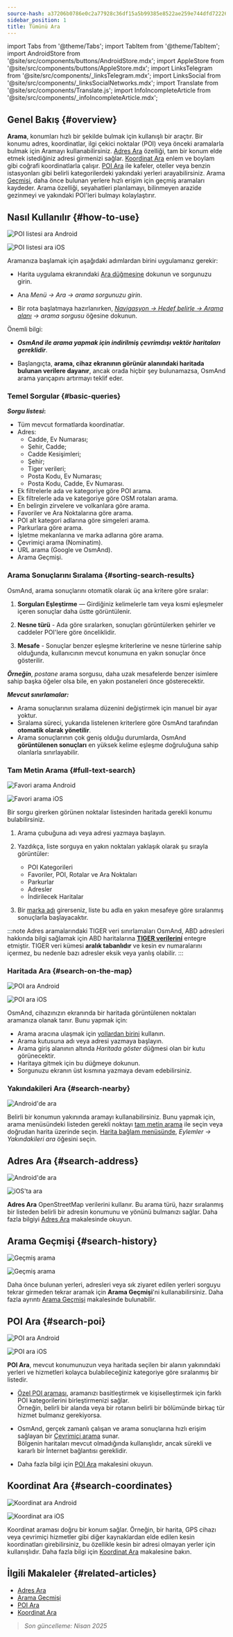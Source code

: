 ```yaml
---
source-hash: a37206b0786e0c2a77928c36df15a5b99385e8522ae259e744dfd7222696eb76
sidebar_position: 1
title: Tümünü Ara
---
```

import Tabs from '@theme/Tabs';
import TabItem from '@theme/TabItem';
import AndroidStore from '@site/src/components/buttons/AndroidStore.mdx';
import AppleStore from '@site/src/components/buttons/AppleStore.mdx';
import LinksTelegram from '@site/src/components/_linksTelegram.mdx';
import LinksSocial from '@site/src/components/_linksSocialNetworks.mdx';
import Translate from '@site/src/components/Translate.js';
import InfoIncompleteArticle from '@site/src/components/_infoIncompleteArticle.mdx';



<InfoIncompleteArticle/>


## Genel Bakış {#overview}

**Arama**, konumları hızlı bir şekilde bulmak için kullanışlı bir araçtır. Bir konumu adres, koordinatlar, ilgi çekici noktalar (POI) veya önceki aramalarla bulmak için Aramayı kullanabilirsiniz. [Adres Ara](#search-address) özelliği, tam bir konum elde etmek istediğiniz adresi girmenizi sağlar. [Koordinat Ara](#search-coordinates) enlem ve boylam gibi coğrafi koordinatlarla çalışır. [POI Ara](#search-poi) ile kafeler, oteller veya benzin istasyonları gibi belirli kategorilerdeki yakındaki yerleri arayabilirsiniz. Arama [Geçmişi](#search-history), daha önce bulunan yerlere hızlı erişim için geçmiş aramaları kaydeder. Arama özelliği, seyahatleri planlamayı, bilinmeyen arazide gezinmeyi ve yakındaki POI'leri bulmayı kolaylaştırır.


## Nasıl Kullanılır {#how-to-use}

<Tabs groupId="operating-systems" queryString="current-os">

<TabItem value="android" label="Android">

![POI listesi ara Android](@site/static/img/search/poi_list_android.png)

</TabItem>

<TabItem value="ios" label="iOS">

![POI listesi ara iOS](@site/static/img/search/poi_list_1_ios.png)  

</TabItem>

</Tabs>

Aramanıza başlamak için aşağıdaki adımlardan birini uygulamanız gerekir:

- Harita uygulama ekranındaki [Ara düğmesine](../widgets/map-buttons.md#search) dokunun ve sorgunuzu girin.

- Ana *Menü → Ara → arama sorgunuzu girin*.

- Bir rota başlatmaya hazırlanırken, [*Navigasyon → Hedef belirle → Arama alanı*](../navigation/setup/route-navigation.md#set-target-point) *→ arama sorgusu* öğesine dokunun.  


Önemli bilgi:

- ***OsmAnd ile arama yapmak için indirilmiş çevrimdışı vektör haritaları gereklidir***.

- Başlangıçta, **arama, cihaz ekranının görünür alanındaki haritada bulunan verilere dayanır**, ancak orada hiçbir şey bulunamazsa, OsmAnd arama yarıçapını artırmayı teklif eder.  

### Temel Sorgular {#basic-queries}

***Sorgu listesi*:**

- Tüm mevcut formatlarda koordinatlar.
- Adres:
    - Cadde, Ev Numarası;
    - Şehir, Cadde;
    - Cadde Kesişimleri;
    - Şehir;
    - Tiger verileri;
    - Posta Kodu, Ev Numarası;
    - Posta Kodu, Cadde, Ev Numarası.
- Ek filtrelerle ada ve kategoriye göre POI arama.
- Ek filtrelerle ada ve kategoriye göre OSM rotaları arama.
- En belirgin zirvelere ve volkanlara göre arama.
- Favoriler ve Ara Noktalarına göre arama.
- POI alt kategori adlarına göre simgeleri arama.
- Parkurlara göre arama.
- İşletme mekanlarına ve marka adlarına göre arama.
- Çevrimiçi arama (Nominatim).
- URL arama (Google ve OsmAnd).
- Arama Geçmişi.

<!--
***Desteklenen formatlar*:**  

***Etiketler*** arama sorgusu olarak kullanılabilir. Bunlar ***bir anahtar ve bir değerden*** oluşur, örneğin:
*addr:street=StreetName*.  
Karışıklığı önlemek için bazen anahtar veya değer tırnak içine alınır: **key="value" veya "key"="value"**. Tırnak işaretleri ve eşittir işareti etiketin içeriğinin bir parçası değildir.
-->

### Arama Sonuçlarını Sıralama {#sorting-search-results}

OsmAnd, arama sonuçlarını otomatik olarak üç ana kritere göre sıralar:

1. **Sorguları Eşleştirme** — Girdiğiniz kelimelerle tam veya kısmi eşleşmeler içeren sonuçlar daha üstte görüntülenir.

2. **Nesne türü** - Ada göre sıralarken, sonuçları görüntülerken şehirler ve caddeler POI'lere göre önceliklidir.

3. **Mesafe** - Sonuçlar benzer eşleşme kriterlerine ve nesne türlerine sahip olduğunda, kullanıcının mevcut konumuna en yakın sonuçlar önce gösterilir.

***Örneğin***, *postane* arama sorgusu, daha uzak mesafelerde benzer isimlere sahip başka öğeler olsa bile, en yakın postaneleri önce gösterecektir.  

***Mevcut sınırlamalar:***

- Arama sonuçlarının sıralama düzenini değiştirmek için manuel bir ayar yoktur.
- Sıralama süreci, yukarıda listelenen kriterlere göre OsmAnd tarafından **otomatik olarak yönetilir**.
- Arama sonuçlarının çok geniş olduğu durumlarda, OsmAnd **görüntülenen sonuçları** en yüksek kelime eşleşme doğruluğuna sahip olanlarla sınırlayabilir.


### Tam Metin Arama {#full-text-search}

<Tabs groupId="operating-systems" queryString="current-os">

<TabItem value="android" label="Android">

![Favori arama Android](@site/static/img/search/favorite_search_android.png)

</TabItem>

<TabItem value="ios" label="iOS">

![Favori arama iOS](@site/static/img/search/favorite_search_ios.png)  

</TabItem>

</Tabs>

Bir sorgu girerken görünen noktalar listesinden haritada gerekli konumu bulabilirsiniz.

1. Arama çubuğuna adı veya adresi yazmaya başlayın.

2. Yazdıkça, liste sorguya en yakın noktaları yaklaşık olarak şu sırayla görüntüler:
    - POI Kategorileri
    - Favoriler, POI, Rotalar ve Ara Noktaları
    - Parkurlar
    - Adresler
    - İndirilecek Haritalar

3. Bir [marka adı](../search/search-poi.md#how-to-use) girerseniz, liste bu adla en yakın mesafeye göre sıralanmış sonuçlarla başlayacaktır.

:::note Adres aramalarındaki TIGER veri sınırlamaları
OsmAnd, ABD adresleri hakkında bilgi sağlamak için ABD haritalarına [**TIGER verilerini**](../../technical/algorithms/trace-address-search-issues.md#trace-address-search-issues#us-address-search-and-tiger-data) entegre etmiştir. TIGER veri kümesi **aralık tabanlıdır** ve kesin ev numaralarını içermez, bu nedenle bazı adresler eksik veya yanlış olabilir.
:::


### Haritada Ara {#search-on-the-map}

<Tabs groupId="operating-systems" queryString="current-os">

<TabItem value="android" label="Android">

![POI ara Android](@site/static/img/search/poi_overlay_android.png)

</TabItem>

<TabItem value="ios" label="iOS">  

![POI ara iOS](@site/static/img/search/poi_overlay_ios.png)

</TabItem>

</Tabs>

OsmAnd, cihazınızın ekranında bir haritada görüntülenen noktaları aramanıza olanak tanır. Bunu yapmak için:

- Arama aracına ulaşmak için [yollardan birini](#how-to-use) kullanın.
- Arama kutusuna adı veya adresi yazmaya başlayın.
- Arama giriş alanının altında *Haritada göster* düğmesi olan bir kutu görünecektir.
- Haritaya gitmek için bu düğmeye dokunun.
- Sorgunuzu ekranın üst kısmına yazmaya devam edebilirsiniz.


### Yakındakileri Ara {#search-nearby}

![Android'de ara](@site/static/img/search/search_all_near_location_andr.png)

Belirli bir konumun yakınında aramayı kullanabilirsiniz. Bunu yapmak için, arama menüsündeki listeden gerekli noktayı [tam metin arama](#full-text-search) ile seçin veya doğrudan harita üzerinde seçin. [Harita bağlam menüsünde](../map/map-context-menu.md#actions), *Eylemler → Yakındakileri ara* öğesini seçin.


## Adres Ara {#search-address}

<Tabs groupId="operating-systems" queryString="current-os">

<TabItem value="android" label="Android">

![Android'de ara](@site/static/img/search/search_address_2_andr.png)

</TabItem>

<TabItem value="ios" label="iOS">

![iOS'ta ara](@site/static/img/search/street_search_ios.png)  

</TabItem>

</Tabs>

**Adres Ara** OpenStreetMap verilerini kullanır. Bu arama türü, hazır sıralanmış bir listeden belirli bir adresin konumunu ve yönünü bulmanızı sağlar. Daha fazla bilgiyi [Adres Ara](./search-address.md) makalesinde okuyun.


## Arama Geçmişi {#search-history}

<Tabs groupId="operating-systems" queryString="current-os">

<TabItem value="android" label="Android">

![Geçmiş arama](@site/static/img/search/history_search_android.png)

</TabItem>

<TabItem value="ios" label="iOS">

![Geçmiş arama](@site/static/img/search/history_search_ios.png)

</TabItem>

</Tabs>

Daha önce bulunan yerleri, adresleri veya sık ziyaret edilen yerleri sorguyu tekrar girmeden tekrar aramak için **Arama Geçmişi**'ni kullanabilirsiniz. Daha fazla ayrıntı [Arama Geçmişi](./search-history.md) makalesinde bulunabilir.


## POI Ara {#search-poi}

<Tabs groupId="operating-systems" queryString="current-os">

<TabItem value="android" label="Android">

![POI ara Android](@site/static/img/search/search_poi_categoties_andr.png)

</TabItem>

<TabItem value="ios" label="iOS">

![POI ara iOS](@site/static/img/search/search_poi_categoties_1_ios.png)

</TabItem>

</Tabs>

**POI Ara**, mevcut konumunuzun veya haritada seçilen bir alanın yakınındaki yerleri ve hizmetleri kolayca bulabileceğiniz kategoriye göre sıralanmış bir listedir.

- [Özel POI araması](./search-poi.md#custom-poi-search), aramanızı basitleştirmek ve kişiselleştirmek için farklı POI kategorilerini birleştirmenizi sağlar.  
Örneğin, belirli bir alanda veya bir rotanın belirli bir bölümünde birkaç tür hizmet bulmanız gerekiyorsa.

- OsmAnd, gerçek zamanlı çalışan ve arama sonuçlarına hızlı erişim sağlayan bir [Çevrimiçi arama](./search-poi.md#online-search) sunar.  
Bölgenin haritaları mevcut olmadığında kullanışlıdır, ancak sürekli ve kararlı bir İnternet bağlantısı gereklidir.

- Daha fazla bilgi için [POI Ara](./search-poi.md) makalesini okuyun.


## Koordinat Ara {#search-coordinates}

<Tabs groupId="operating-systems" queryString="current-os">

<TabItem value="android" label="Android">

![Koordinat ara Android](@site/static/img/search/coordinates_search_android.png)

</TabItem>

<TabItem value="ios" label="iOS">

![Koordinat ara iOS](@site/static/img/search/coordinates_search_ios.png)

</TabItem>

</Tabs>

Koordinat araması doğru bir konum sağlar. Örneğin, bir harita, GPS cihazı veya çevrimiçi hizmetler gibi diğer kaynaklardan elde edilen kesin koordinatları girebilirsiniz, bu özellikle kesin bir adresi olmayan yerler için kullanışlıdır. Daha fazla bilgi için [Koordinat Ara](./search-coordinates.md) makalesine bakın.


## İlgili Makaleler {#related-articles}

- [Adres Ara](./search-address.md)
- [Arama Geçmişi](./search-history.md)
- [POI Ara](./search-poi.md)
- [Koordinat Ara](./search-coordinates.md)

> *Son güncelleme: Nisan 2025*